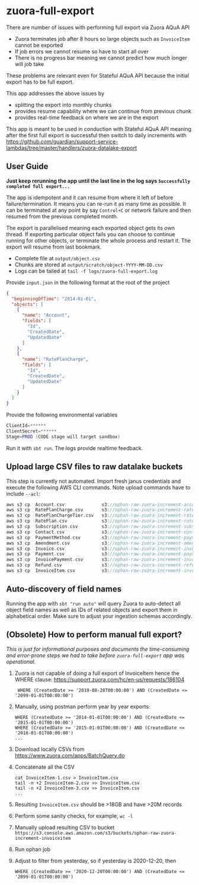 # zuora-full-export

There are number of issues with performing full export via Zuora AQuA API
- Zuora terminates job after 8 hours so large objects such as `InvoiceItem` cannot be exported
- If job errors we cannot resume so have to start all over 
- There is no progress bar meaning we cannot predict how much longer will job take

These problems are relevant even for Stateful AQuA API because the initial export has to be full export.

This app addresses the above issues by
 - splitting the export into monthly chunks
 - provides resume capability where we can continue from previous chunk
 - provides real-time feedback on where we are in the export
 
 This app is meant to be used in conduction with Stateful AQuA API meaning after the first full export is 
 successful then switch to daily increments with https://github.com/guardian/support-service-lambdas/tree/master/handlers/zuora-datalake-export

## User Guide

**Just keep rerunning the app until the last line in the log says `Successfully completed full export...`**

The app is idempotent and it can resume from where it left of before failure/termination. 
It means you can re-run it as many time as possible. It can be terminated at any point by say
`Control+C` or network failure and then resumed from the previous completed month. 

The export is parallelised meaning each exported object gets its own thread. If exporting particular object fails
you can choose to continue running for other objects, or terminate the whole process and restart it. The export
will resume from last bookmark. 

* Complete file at `output/object.csv`
* Chunks are stored at `output/scratch/object-YYYY-MM-DD.csv`
* Logs can be tailed at `tail -f logs/zuora-full-export.log`

Provide `input.json` in the following format at the root of the project

```json
{
  "beginningOfTime": "2014-01-01",
  "objects": [
    {
      "name": "Account",
      "fields": [
        "Id",
        "CreatedDate",
        "UpdatedDate"
      ]
    },
    {
      "name": "RatePlanCharge",
      "fields": [
        "Id",
        "CreatedDate",
        "UpdatedDate"
      ]
    }
  ]
}
``` 

Provide the following environmental variables

```scala
ClientId=******
ClientSecret=******
Stage=PROD (CODE stage will target sandbox)
```

Run it with `sbt run`. The logs provide realtime feedback.

## Upload large CSV files to raw datalake buckets

This step is currently not automated. Import fresh janus credentials and execute the following AWS CLI commands. Note 
upload commands have to include `--acl`: 

```scala
aws s3 cp  Account.csv              s3://ophan-raw-zuora-increment-account/            --profile membership
aws s3 cp  RatePlanCharge.csv       s3://ophan-raw-zuora-increment-rateplancharge/     --profile membership
aws s3 cp  RatePlanChargeTier.csv   s3://ophan-raw-zuora-increment-rateplanchargetier/ --profile membership
aws s3 cp  RatePlan.csv             s3://ophan-raw-zuora-increment-rateplan/           --profile membership
aws s3 cp  Subscription.csv         s3://ophan-raw-zuora-increment-subscription/       --profile membership
aws s3 cp  Contact.csv              s3://ophan-raw-zuora-increment-contact/            --profile membership
aws s3 cp  PaymentMethod.csv        s3://ophan-raw-zuora-increment-paymentmethod/      --profile membership
aws s3 cp  Amendment.csv            s3://ophan-raw-zuora-increment-amendment/          --profile membership
aws s3 cp  Invoice.csv              s3://ophan-raw-zuora-increment-invoice/            --profile membership
aws s3 cp  Payment.csv              s3://ophan-raw-zuora-increment-payment/            --profile membership
aws s3 cp  InvoicePayment.csv       s3://ophan-raw-zuora-increment-invoicepayment/     --profile membership
aws s3 cp  Refund.csv               s3://ophan-raw-zuora-increment-refund/             --profile membership
aws s3 cp  InvoiceItem.csv          s3://ophan-raw-zuora-increment-invoiceitem/        --profile membership
```

## Auto-discovery of field names

Running the app with `sbt "run auto"` will query Zuora to auto-detect all object field names as well as IDs of 
related objects and export them in alphabetical order. Make sure to adjust your ingestion schemas accordingly.

## (Obsolete) How to perform manual full export? 

_This is just for informational purposes and documents the time-consuming and error-prone steps we had to take
before `zuora-full-export` app was operational._

1. Zuora is not capable of doing a full export of InvoiceItem hence the WHERE clause: https://support.zuora.com/hc/en-us/requests/186104

    ```
     WHERE (CreatedDate >= '2019-08-28T00:00:00') AND (CreatedDate <= '2099-01-01T00:00:00')
    ```
1. Manually, using postman perform year by year exports:

    ```
    WHERE (CreatedDate >= '2014-01-01T00:00:00') AND (CreatedDate <= '2015-01-01T00:00:00')
    WHERE (CreatedDate >= '2015-01-01T00:00:00') AND (CreatedDate <= '2016-01-01T00:00:00')
    ...
    ```
1. Download locally CSVs from https://www.zuora.com/apps/BatchQuery.do
1. Concatenate all the CSV
    
    ```
    cat InvoiceItem-1.csv > InvoiceItem.csv
    tail -n +2 InvoiceItem-2.csv >> InvoiceItem.csv
    tail -n +2 InvoiceItem-3.csv >> InvoiceItem.csv
    ...
1. Resulting `InvoiceItem.csv` should be >18GB and have >20M records
1. Perform some sanity checks, for example, `wc -l`
1. Manually upload resulting CSV to bucket `https://s3.console.aws.amazon.com/s3/buckets/ophan-raw-zuora-increment-invoiceitem` 
1. Run ophan job
1. Adjust to filter from yesterday, so if yesterday is 2020-12-20, then 
   
    ```
    WHERE (CreatedDate >= '2020-12-20T00:00:00') AND (CreatedDate <= '2099-01-01T00:00:00')
    ``` 






